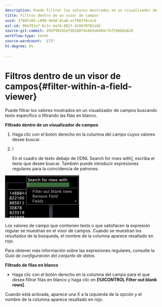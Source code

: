 ```yaml
---
description: Puede filtrar los valores mostrados en un visualizador de campos buscando texto específico o filtrando las filas en blanco.
title: Filtros dentro de un visor de campos
uuid: 3788fa03-c898-4e9d-81a0-ecf90376cac6
exl-id: 0bb781e7-8c1c-4a74-882f-410470782ad2
source-git-commit: d9df90242ef96188f4e4b5e6d04cfef196b0a628
workflow-type: tm+mt
source-wordcount: '173'
ht-degree: 6%

---
```


# Filtros dentro de un visor de campos{#filter-within-a-field-viewer}

Puede filtrar los valores mostrados en un visualizador de campos buscando texto específico o filtrando las filas en blanco.

**Filtrado dentro de un visualizador de campos**

1. Haga clic con el botón derecho en la columna del campo cuyos valores desee buscar.
1. I

   En el cuadro de texto debajo de [!DNL Search for rows with], escriba el texto que desee buscar. También puede introducir expresiones regulares para la coincidencia de patrones.

![](assets/vis_FieldViewer_Search.png)

Los valores de campo que contienen texto o que satisfacen la expresión regular se muestran en el visor de campos. Cuando se muestran los resultados de la búsqueda, el nombre de la columna aparece resaltado en rojo.

Para obtener más información sobre las expresiones regulares, consulte la *Guía de configuración del conjunto de datos*.

**Filtrado de filas en blanco**

* Haga clic con el botón derecho en la columna del campo para el que desea filtrar filas en blanco y haga clic en **[!UICONTROL Filter out blank rows]**.

Cuando está activada, aparece una X a la izquierda de la opción y el nombre de la columna aparece resaltado en rojo.
